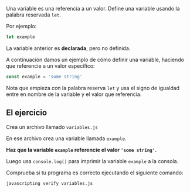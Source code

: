 Una variable es una referencia a un valor. Define una variable usando la palabra reservada `let`.

Por ejemplo:
```js
let example
```

La variable anterior es **declarada**, pero no definida.

A continuación damos un ejemplo de cómo definir una variable, haciendo que referencie a un valor específico:

```js
const example = 'some string'
```

Nota que empieza con la palabra reserva `let` y usa el signo de igualdad entre en nombre de la variable y el valor que referencia.

## El ejercicio

Crea un archivo llamado `variables.js`

En ese archivo crea una variable llamada `example`.

**Haz que la variable `example` referencie el valor `'some string'`.**

Luego usa `console.log()` para imprimir la variable `example` a la consola.

Comprueba si tu programa es correcto ejecutando el siguiente comando:

`javascripting verify variables.js`

